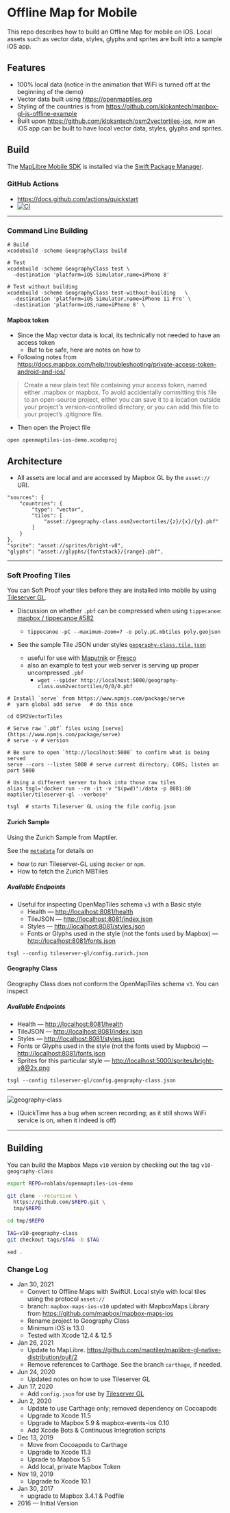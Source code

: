 # Offline Map for Mobile

This repo describes how to build an Offline Map for mobile on iOS.  Local assets such as vector data, styles, glyphs and sprites are built into a sample iOS app.

## Features

* 100% local data (notice in the animation that WiFi is turned off at the beginning of the demo)
* Vector data built using https://openmaptiles.org
* Styling of the countries is from https://github.com/klokantech/mapbox-gl-js-offline-example
* Built upon https://github.com/klokantech/osm2vectortiles-ios, now an iOS app
can be built to have local vector data, styles, glyphs and sprites.

## Build

The [MapLibre Mobile SDK](https://github.com/maptiler/maplibre-gl-native-distribution) is installed via the [Swift Package Manager](https://developer.apple.com/documentation/swift_packages).

### GitHub Actions

* https://docs.github.com/actions/quickstart
* [![CI](https://github.com/roblabs/openmaptiles-ios-demo/workflows/CI/badge.svg)](https://github.com/roblabs/openmaptiles-ios-demo/actions?query=workflow%3ACI)

---

### Command Line Building

~~~
# Build
xcodebuild -scheme GeographyClass build

# Test
xcodebuild -scheme GeographyClass test \
  -destination 'platform=iOS Simulator,name=iPhone 8'

# Test without building
xcodebuild -scheme GeographyClass test-without-building   \
  -destination 'platform=iOS Simulator,name=iPhone 11 Pro' \
  -destination 'platform=iOS,name=iPhone 8' \
~~~

#### Mapbox token

* Since the Map vector data is local, its technically not needed to have an access token
  * But to be safe, here are notes on how to
* Following notes from https://docs.mapbox.com/help/troubleshooting/private-access-token-android-and-ios/
> Create a new plain text file containing your access token, named either .mapbox or mapbox. To avoid accidentally committing this file to an open-source project, either you can save it to a location outside your project's version-controlled directory, or you can add this file to your project’s .gitignore file.

* Then open the Project file

~~~
open openmaptiles-ios-demo.xcodeproj
~~~

## Architecture

* All assets are local and are accessed by Mapbox GL by the `asset://` URI.

```
"sources": {
    "countries": {
        "type": "vector",
        "tiles": [
            "asset://geography-class.osm2vectortiles/{z}/{x}/{y}.pbf"
        ]
    }
},
"sprite": "asset://sprites/bright-v8",
"glyphs": "asset://glyphs/{fontstack}/{range}.pbf",
```

---

### Soft Proofing Tiles

You can Soft Proof your tiles before they are installed into mobile by using [Tileserver GL](https://github.com/maptiler/tileserver-gl#readme).

* Discussion on whether `.pbf` can be compressed when using `tippecanoe`:  [mapbox / tippecanoe #582](https://github.com/mapbox/tippecanoe/issues/582)
  * `tippecanoe -pC --maximum-zoom=7 -o poly.pC.mbtiles poly.geojson`

* See the sample Tile JSON under styles [`geography-class.tile.json`](https://raw.githubusercontent.com/roblabs/openmaptiles-ios-demo/master/OSM2VectorTiles/styles/geography-class.tile.json)
  * useful for use with [Maputnik](https://maputnik.github.io/editor/) or [Fresco](https://fresco.gospatial.org)
  * also an example to test your web server is serving up proper uncompressed `.pbf`
    * `wget --spider http://localhost:5000/geography-class.osm2vectortiles/0/0/0.pbf`

```
# Install `serve` from https://www.npmjs.com/package/serve
#  yarn global add serve   # do this once

cd OSM2VectorTiles

# Serve raw `.pbf` files using [serve](https://www.npmjs.com/package/serve)
# serve -v # version

# Be sure to open `http://localhost:5000` to confirm what is being served
serve --cors --listen 5000 # serve current directory; CORS; listen on port 5000

# Using a different server to hook into those raw tiles
alias tsgl='docker run --rm -it -v "$(pwd)":/data -p 8081:80 maptiler/tileserver-gl --verbose'

tsgl  # starts Tileserver GL using the file config.json
```

#### Zurich Sample

Using the Zurich Sample from Maptiler.  

See the [`metadata`](tileserver-gl/config.zurich.json) for details on
* how to run Tileserver-GL using `docker` or `npm`.
* How to fetch the Zurich MBTiles

##### Available Endpoints

* Useful for inspecting OpenMapTiles schema `v3` with a Basic style
  * Health — [http://localhost:8081/health](http://localhost:8081/health)
  * TileJSON — [http://localhost:8081/index.json](http://localhost:8081/index.json)
  * Styles — [http://localhost:8081/styles.json](http://localhost:8081/styles.json)
  * Fonts or Glyphs used in the style (not the fonts used by Mapbox) — [http://localhost:8081/fonts.json](http://localhost:8081/fonts.json)

```
tsgl --config tileserver-gl/config.zurich.json
```

#### Geography Class

Geography Class does not conform the OpenMapTiles schema `v3`.  You can inspect

##### Available Endpoints

* Health — [http://localhost:8081/health](http://localhost:8081/health)
* TileJSON — [http://localhost:8081/index.json](http://localhost:8081/index.json)
* Styles — [http://localhost:8081/styles.json](http://localhost:8081/styles.json)
* Fonts or Glyphs used in the style (not the fonts used by Mapbox) — [http://localhost:8081/fonts.json](http://localhost:8081/fonts.json)
* Sprites  for this particular style — [http://localhost:5000/sprites/bright-v8@2x.png](http://localhost:5000/sprites/bright-v8@2x.png)

```
tsgl --config tileserver-gl/config.geography-class.json
```

---

![geography-class](geography-class.gif)

* (QuickTime has a bug when screen recording; as it still shows WiFi service is on, when it indeed is off)

---

## Building

You can build the Mapbox Maps `v10` version by checking out the tag `v10-geography-class`

```bash
export REPO=roblabs/openmaptiles-ios-demo

git clone --recursive \
  https://github.com/$REPO.git \
  tmp/$REPO

cd tmp/$REPO

TAG=v10-geography-class
git checkout tags/$TAG -b $TAG
```

```
xed .
```

### Change Log

* Jan 30, 2021
  * Convert to Offline Maps with SwiftUI.  Local style with local tiles using the protocol `asset://`
  * branch: `mapbox-maps-ios-v10` updated with MapboxMaps Library from https://github.com/mapbox/mapbox-maps-ios
  * Rename project to Geography Class
  * Minimum iOS is 13.0
  * Tested with Xcode 12.4 & 12.5
* Jan 26, 2021
  * Update to MapLibre.  https://github.com/maptiler/maplibre-gl-native-distribution/pull/2
  * Remove references to Carthage.  See the branch `carthage`, if needed.
* Jun 24, 2020
  * Updated notes on how to use Tileserver GL
* Jun 17, 2020
  * Add `config.json` for use by [Tileserver GL](https://github.com/maptiler/tileserver-gl#readme)
* Jun 2, 2020
  * Update to use Carthage only; removed dependency on Cocoapods
  * Upgrade to Xcode 11.5
  * Upgrade to Mapbox 5.9 & mapbox-events-ios 0.10
  * Add Xcode Bots & Continuous Integration scripts
* Dec 13, 2019
  * Move from Cocoapods to Carthage
  * Upgrade to Xcode 11.3
  * Uprade to Mapbox 5.5
  * Add local, private Mapbox Token
* Nov 19, 2019
  * Upgrade to Xcode 10.1
* Jan 30, 2017
  * upgrade to Mapbox 3.4.1 & Podfile
* 2016 — Initial Version
